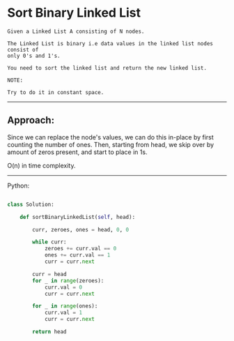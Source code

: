 # Sort Binary Linked List

    Given a Linked List A consisting of N nodes.

    The Linked List is binary i.e data values in the linked list nodes consist of
    only 0's and 1's.

    You need to sort the linked list and return the new linked list.

    NOTE:

    Try to do it in constant space.

---

## Approach:

Since we can replace the node's values, we can do this in-place by first
counting the number of ones. Then, starting from head, we skip over by amount
of zeros present, and start to place in 1s.

O(n) in time complexity.

---

Python:

```python

class Solution:

    def sortBinaryLinkedList(self, head):

        curr, zeroes, ones = head, 0, 0

        while curr:
            zeroes += curr.val == 0
            ones += curr.val == 1
            curr = curr.next

        curr = head
        for _ in range(zeroes):
            curr.val = 0
            curr = curr.next

        for _ in range(ones):
            curr.val = 1
            curr = curr.next

        return head
```
